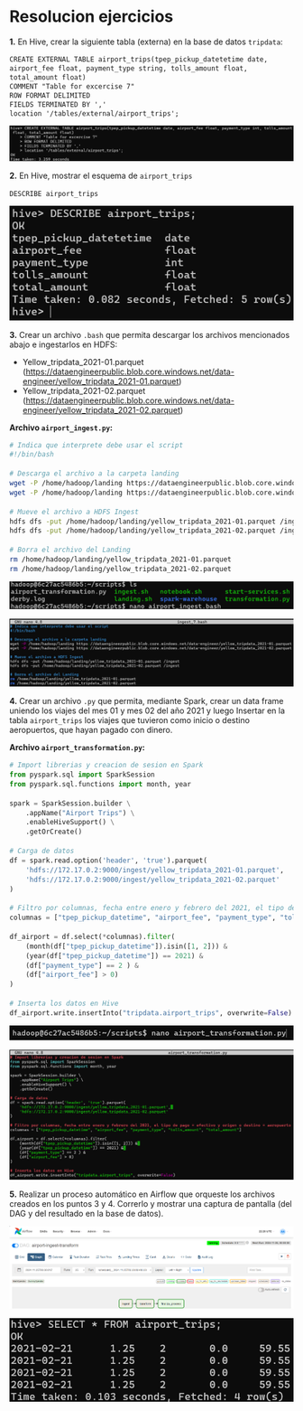 # Resolucion ejercicios

**1.** En Hive, crear la siguiente tabla (externa) en la base de datos `tripdata`:

```
CREATE EXTERNAL TABLE airport_trips(tpep_pickup_datetetime date, airport_fee float, payment_type string, tolls_amount float, total_amount float)
COMMENT "Table for excercise 7"
ROW FORMAT DELIMITED
FIELDS TERMINATED BY ','
location '/tables/external/airport_trips';
```

![Creacion de tabla 'airpost_trips'](imgs/image.png)

**2.** En Hive, mostrar el esquema de `airport_trips`

`DESCRIBE airport_trips`

![Esquema tabla 'airports_trips'](imgs/image-1.png)

**3.** Crear un archivo `.bash` que permita descargar los archivos mencionados abajo e ingestarlos en HDFS:

- Yellow_tripdata_2021-01.parquet (https://dataengineerpublic.blob.core.windows.net/data-engineer/yellow_tripdata_2021-01.parquet)
- Yellow_tripdata_2021-02.parquet (https://dataengineerpublic.blob.core.windows.net/data-engineer/yellow_tripdata_2021-02.parquet)

**Archivo `airport_ingest.py`:**

```bash
# Indica que interprete debe usar el script
#!/bin/bash

# Descarga el archivo a la carpeta landing
wget -P /home/hadoop/landing https://dataengineerpublic.blob.core.windows.net/data-engineer/yellow_tripdata_2021-01.parquet
wget -P /home/hadoop/landing https://dataengineerpublic.blob.core.windows.net/data-engineer/yellow_tripdata_2021-02.parquet

# Mueve el archivo a HDFS Ingest
hdfs dfs -put /home/hadoop/landing/yellow_tripdata_2021-01.parquet /ingest
hdfs dfs -put /home/hadoop/landing/yellow_tripdata_2021-02.parquet /ingest

# Borra el archivo del Landing
rm /home/hadoop/landing/yellow_tripdata_2021-01.parquet
rm /home/hadoop/landing/yellow_tripdata_2021-02.parquet
```

![Creacion archivo .bash](imgs/image-2.png)

![Contenido archivo .bash](imgs/image-3.png)

**4.** Crear un archivo `.py` que permita, mediante Spark, crear un data frame uniendo los viajes del mes 01 y mes 02 del año 2021 y luego Insertar en la tabla `airport_trips` los viajes que tuvieron como inicio o destino aeropuertos, que hayan pagado con dinero.

**Archivo `airport_transformation.py`:**

```python
# Import librerias y creacion de sesion en Spark
from pyspark.sql import SparkSession
from pyspark.sql.functions import month, year

spark = SparkSession.builder \
    .appName("Airport Trips") \
    .enableHiveSupport() \
    .getOrCreate()

# Carga de datos
df = spark.read.option('header', 'true').parquet(
    'hdfs://172.17.0.2:9000/ingest/yellow_tripdata_2021-01.parquet', 
    'hdfs://172.17.0.2:9000/ingest/yellow_tripdata_2021-02.parquet'
)

# Filtro por columnas, fecha entre enero y febrero del 2021, el tipo de pago = efectivo y origen o destino = aeropuerto
columnas = ["tpep_pickup_datetime", "airport_fee", "payment_type", "tolls_amount", "total_amount"]

df_airport = df.select(*columnas).filter(
    (month(df["tpep_pickup_datetime"]).isin([1, 2])) & 
    (year(df["tpep_pickup_datetime"]) == 2021) & 
    (df["payment_type"] == 2 ) &
    (df["airport_fee"] > 0)
)

# Inserta los datos en Hive
df_airport.write.insertInto("tripdata.airport_trips", overwrite=False)
```

![Creacion .py](imgs/image-4.png)

![Contenido .py](imgs/image-5.png)

**5.** Realizar un proceso automático en Airflow que orqueste los archivos creados en los puntos 3 y 4. Correrlo y mostrar una captura de pantalla (del DAG y del resultado en la base de datos).

![DAG Corriendo](imgs/image-6.png)

![Resultado BD](imgs/image-7.png)